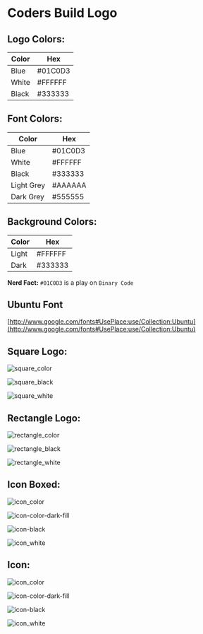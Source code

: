 Coders Build Logo
============

Logo Colors:
---

| Color | Hex     |
|-------|---------|
| Blue  | #01C0D3 |
| White | #FFFFFF |
| Black | #333333 |

Font Colors:
---

| Color       | Hex     |
|-------------|---------|
| Blue        | #01C0D3 |
| White       | #FFFFFF |
| Black       | #333333 |
| Light Grey  | #AAAAAA |
| Dark Grey   | #555555 |

Background Colors:
---

| Color | Hex     |
|-------|---------|
| Light | #FFFFFF |
| Dark  | #333333 |


__Nerd Fact:__ `#01C0D3` is a play on `Binary Code`

Ubuntu Font
---
[http://www.google.com/fonts#UsePlace:use/Collection:Ubuntu](http://www.google.com/fonts#UsePlace:use/Collection:Ubuntu)

Square Logo:
---
![square_color](https://raw.githubusercontent.com/codersbuild/logo/master/art/logo-square/exports/logo-color.png "square_color")

![square_black](https://raw.githubusercontent.com/codersbuild/logo/master/art/logo-square/exports/logo-black.png "square_black")

![square_white](https://raw.githubusercontent.com/codersbuild/logo/master/art/logo-square/exports/logo-white.png "square_white")

Rectangle Logo:
---
![rectangle_color](https://raw.githubusercontent.com/codersbuild/logo/master/art/logo-rectangle/exports/logo-color.png "rectangle_color")

![rectangle_black](https://raw.githubusercontent.com/codersbuild/logo/master/art/logo-rectangle/exports/logo-black.png "rectangle_black")

![rectangle_white](https://raw.githubusercontent.com/codersbuild/logo/master/art/logo-rectangle/exports/logo-white.png "rectangle_white")

Icon Boxed:
---

![icon_color](https://raw.githubusercontent.com/codersbuild/logo/master/art/icon-box/256x256/icon-color.png "icon_color")

![icon-color-dark-fill](https://raw.githubusercontent.com/codersbuild/logo/master/art/icon-box/256x256/icon-color-dark-fill.png "icon-color-dark-fill")

![icon-black](https://raw.githubusercontent.com/codersbuild/logo/master/art/icon-box/256x256/icon-black.png "icon_black")

![icon_white](https://raw.githubusercontent.com/codersbuild/logo/master/art/icon-box/256x256/icon-white-dark-fill.png "icon_white")

Icon:
---

![icon_color](https://raw.githubusercontent.com/codersbuild/logo/master/art/icon/256x256/icon-color.png "icon_color")

![icon-color-dark-fill](https://raw.githubusercontent.com/codersbuild/logo/master/art/icon/256x256/icon-color-dark-fill.png "icon-color-dark-fill")

![icon-black](https://raw.githubusercontent.com/codersbuild/logo/master/art/icon/256x256/icon-black.png "icon_black")

![icon_white](https://raw.githubusercontent.com/codersbuild/logo/master/art/icon/256x256/icon-white-dark-fill.png "icon_white")

